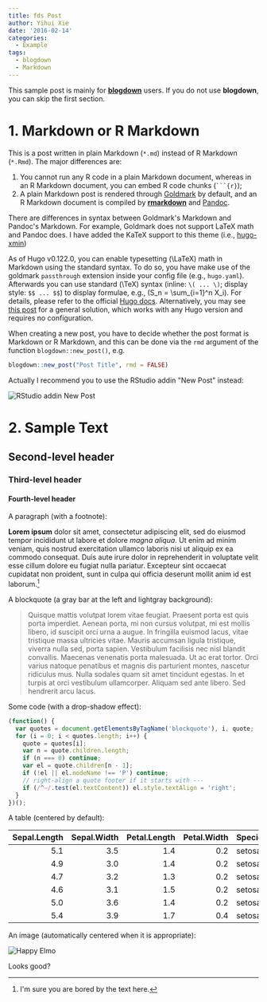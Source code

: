 ```yaml
---
title: fds Post
author: Yihui Xie
date: '2016-02-14'
categories:
  - Example
tags:
  - blogdown
  - Markdown
---
```


This sample post is mainly for
[**blogdown**](https://github.com/rstudio/blogdown) users. If you do not use
**blogdown**, you can skip the first section.

# 1. Markdown or R Markdown

This is a post written in plain Markdown (`*.md`) instead of R Markdown
(`*.Rmd`). The major differences are:

1.  You cannot run any R code in a plain Markdown document, whereas in an R
    Markdown document, you can embed R code chunks (```` ```{r} ````);
2.  A plain Markdown post is rendered through
    [Goldmark](https://gohugo.io/overview/configuration/) by default, and an R
    Markdown document is compiled by
    [**rmarkdown**](http://rmarkdown.rstudio.com) and
    [Pandoc](http://pandoc.org).

There are differences in syntax between Goldmark's Markdown and Pandoc's
Markdown. For example, Goldmark does not support LaTeX math and Pandoc does. I
have added the KaTeX support to this theme (i.e.,
[hugo-xmin](https://github.com/yihui/hugo-xmin))

As of Hugo v0.122.0, you can enable typesetting \(\LaTeX\) math in Markdown using
the standard syntax. To do so, you have make use of the goldmark `passthrough`
extension inside your config file (e.g., `hugo.yaml`). Afterwards you can use
standard \(\TeX\) syntax (inline: `\( ... \)`; display style: `$$ ... $$`) to
display formulae, e.g., \(S_n = \sum_{i=1}^n X_i\). For details, please refer to
the official [Hugo docs](https://gohugo.io/content-management/mathematics/).
Alternatively, you may see
[this post](https://yihui.org/en/2018/07/latex-math-markdown/) for a general
solution, which works with any Hugo version and requires no configuration.

When creating a new post, you have to decide whether the post format is Markdown
or R Markdown, and this can be done via the `rmd` argument of the function
`blogdown::new_post()`, e.g.

``` r
blogdown::new_post("Post Title", rmd = FALSE)
```

Actually I recommend you to use the RStudio addin "New Post" instead:

![RStudio addin New Post](https://bookdown.org/yihui/blogdown/images/new-post.png)

# 2. Sample Text

## Second-level header

### Third-level header

#### Fourth-level header

A paragraph (with a footnote):

**Lorem ipsum** dolor sit amet, consectetur adipiscing elit, sed do eiusmod
tempor incididunt ut labore et dolore *magna aliqua*. Ut enim ad minim veniam,
quis nostrud exercitation ullamco laboris nisi ut aliquip ex ea commodo
consequat. Duis aute irure dolor in reprehenderit in voluptate velit esse cillum
dolore eu fugiat nulla pariatur. Excepteur sint occaecat cupidatat non proident,
sunt in culpa qui officia deserunt mollit anim id est laborum.[^1]

[^1]: I'm sure you are bored by the text here.

A blockquote (a gray bar at the left and lightgray background):

> Quisque mattis volutpat lorem vitae feugiat. Praesent porta est quis porta
> imperdiet. Aenean porta, mi non cursus volutpat, mi est mollis libero, id
> suscipit orci urna a augue. In fringilla euismod lacus, vitae tristique massa
> ultricies vitae. Mauris accumsan ligula tristique, viverra nulla sed, porta
> sapien. Vestibulum facilisis nec nisl blandit convallis. Maecenas venenatis
> porta malesuada. Ut ac erat tortor. Orci varius natoque penatibus et magnis
> dis parturient montes, nascetur ridiculus mus. Nulla sodales quam sit amet
> tincidunt egestas. In et turpis at orci vestibulum ullamcorper. Aliquam sed
> ante libero. Sed hendrerit arcu lacus.

Some code (with a drop-shadow effect):

``` js
(function() {
  var quotes = document.getElementsByTagName('blockquote'), i, quote;
  for (i = 0; i < quotes.length; i++) {
    quote = quotes[i];
    var n = quote.children.length;
    if (n === 0) continue;
    var el = quote.children[n - 1];
    if (!el || el.nodeName !== 'P') continue;
    // right-align a quote footer if it starts with ---
    if (/^—/.test(el.textContent)) el.style.textAlign = 'right';
  }
})();
```

A table (centered by default):

| Sepal.Length | Sepal.Width | Petal.Length | Petal.Width | Species |
|-------------:|------------:|-------------:|------------:|:--------|
|          5.1 |         3.5 |          1.4 |         0.2 | setosa  |
|          4.9 |         3.0 |          1.4 |         0.2 | setosa  |
|          4.7 |         3.2 |          1.3 |         0.2 | setosa  |
|          4.6 |         3.1 |          1.5 |         0.2 | setosa  |
|          5.0 |         3.6 |          1.4 |         0.2 | setosa  |
|          5.4 |         3.9 |          1.7 |         0.4 | setosa  |

An image (automatically centered when it is appropriate):

![Happy Elmo](https://slides.yihui.org/gif/happy-elmo.gif)

Looks good?
